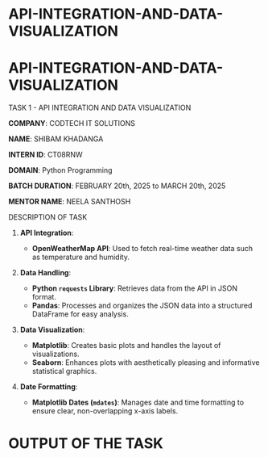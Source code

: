 # API-INTEGRATION-AND-DATA-VISUALIZATION

# API-INTEGRATION-AND-DATA-VISUALIZATION

TASK 1 - API INTEGRATION AND DATA VISUALIZATION

**COMPANY**: CODTECH IT SOLUTIONS

**NAME**: SHIBAM KHADANGA

**INTERN ID**: CT08RNW

**DOMAIN**: Python Programming

**BATCH DURATION**: FEBRUARY 20th, 2025 to MARCH 20th, 2025

**MENTOR NAME**: NEELA SANTHOSH

DESCRIPTION OF TASK

1. **API Integration**:
   - **OpenWeatherMap API**: Used to fetch real-time weather data such as temperature and humidity.

2. **Data Handling**:
   - **Python `requests` Library**: Retrieves data from the API in JSON format.
   - **Pandas**: Processes and organizes the JSON data into a structured DataFrame for easy analysis.

3. **Data Visualization**:
   - **Matplotlib**: Creates basic plots and handles the layout of visualizations.
   - **Seaborn**: Enhances plots with aesthetically pleasing and informative statistical graphics.

4. **Date Formatting**:
   - **Matplotlib Dates (`mdates`)**: Manages date and time formatting to ensure clear, non-overlapping x-axis labels.

# OUTPUT OF THE TASK 




